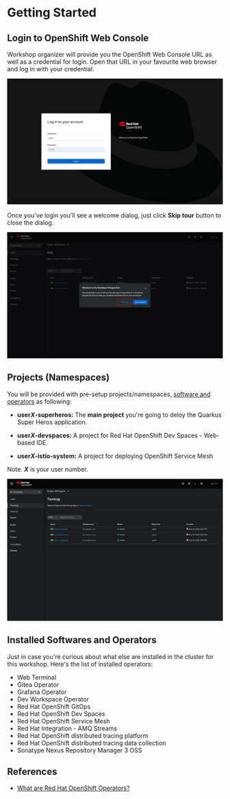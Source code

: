 # Getting Started

## Login to OpenShift Web Console

Workshop organizer will provide you the OpenShift Web Console URL as well as a credential for login. Open that URL in your favourite web browser and log in with your credential.

![Login to OpenShift web console](image/getting-started/ocp-login.png)

Once you've login you'll see a welcome dialog, just click **Skip tour** button to close the dialog.

![Welcome dialog](image/getting-started/skip-tour.png)

## Projects (Namespaces)

You will be provided with pre-setup projects/namespaces, [software and operators](#installed-softwares-and-operators) as following:

* **user*X*-superheros:** The **main project** you're going to deloy the Quarkus Super Heros application.

* **user*X*-devspaces:** A project for Red Hat OpenShift Dev Spaces - Web-based IDE.

* **user*X*-istio-system:** A project for deploying OpenShift Service Mesh

Note. ***X*** is your user number.

![Projects](image/getting-started/projects.png)

## Installed Softwares and Operators

Just in case you're curious about what else are installed in the cluster for this workshop. Here's the list of installed operators:

* Web Terminal
* Gitea Operator
* Grafana Operator
* Dev Workspace Operator
* Red Hat OpenShift GitOps
* Red Hat OpenShift Dev Spaces
* Red Hat OpenShift Service Mesh
* Red Hat Integration - AMQ Streams
* Red Hat OpenShift distributed tracing platform
* Red Hat OpenShift distributed tracing data collection
* Sonatype Nexus Repository Manager 3 OSS

## References

* [What are Red Hat OpenShift Operators?](https://www.redhat.com/en/technologies/cloud-computing/openshift/what-are-openshift-operators)
